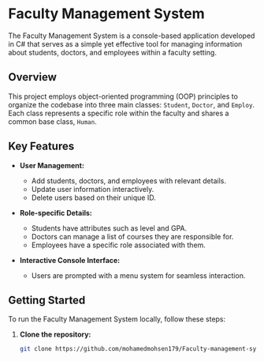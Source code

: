 # Faculty Management System

The Faculty Management System is a console-based application developed in C# that serves as a simple yet effective tool for managing information about students, doctors, and employees within a faculty setting.

## Overview

This project employs object-oriented programming (OOP) principles to organize the codebase into three main classes: `Student`, `Doctor`, and `Employ`. Each class represents a specific role within the faculty and shares a common base class, `Human`.

## Key Features

- **User Management:**
  - Add students, doctors, and employees with relevant details.
  - Update user information interactively.
  - Delete users based on their unique ID.

- **Role-specific Details:**
  - Students have attributes such as level and GPA.
  - Doctors can manage a list of courses they are responsible for.
  - Employees have a specific role associated with them.

- **Interactive Console Interface:**
  - Users are prompted with a menu system for seamless interaction.

## Getting Started

To run the Faculty Management System locally, follow these steps:

1. **Clone the repository:**
   ```bash
   git clone https://github.com/mohamedmohsen179/Faculty-management-system-oop-project .git
